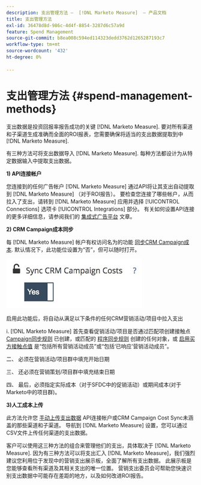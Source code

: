 ```yaml
---
description: 支出管理方法 —  [!DNL Marketo Measure]  — 产品文档
title: 支出管理方法
exl-id: 36478d8d-986c-4d4f-8854-3287d6c57a9d
feature: Spend Management
source-git-commit: b8ea008c594ed114323dedd3762d1265287193c7
workflow-type: tm+mt
source-wordcount: '432'
ht-degree: 0%

---
```


# 支出管理方法 {#spend-management-methods}

支出数据是投资回报率报告成功的关键 [!DNL Marketo Measure]. 要对所有渠道和子渠道生成准确而全面的ROI报表，您需要确保将适当的支出数据提取到中 [!DNL Marketo Measure].

有三种方法可将支出数据导入 [!DNL Marketo Measure]. 每种方法都设计为从特定数据输入中提取支出数据。

**1) API连接帐户**

您连接到的任何广告帐户 [!DNL Marketo Measure] 通过API将让其支出自动提取到 [!DNL Marketo Measure] （对于ROI报告）。 要检查您连接了哪些帐户，从而拉入了支出，请转到 [!DNL Marketo Measure] 应用并选择 [!UICONTROL Connections] 选项卡 [!UICONTROL Integrations] 部分。 有关如何设置API连接的更多详细信息，请参阅我们的 [集成式广告平台](/help/api-connections/utilizing-marketo-measures-api-connections/integrated-ad-platforms.md#how-to-connect-ad-platforms) 文章。

**2) CRM Campaign成本同步**

每 [!DNL Marketo Measure] 帐户有权访问名为的功能 [同步CRM Campaign成本](/help/marketing-spend/spend-management/crm-campaign-costs.md#availability). 默认情况下，此功能位设置为“否”，但可以随时打开。

![](assets/spend-management-methods-1.png)

启用此功能后，将自动从满足以下条件的任何CRM营销活动/项目中拉入支出

i. [!DNL Marketo Measure] 首先查看促销活动/项目是否通过匹配项创建接触点 [Campaign同步规则](/help/channel-tracking-and-setup/offline-channels/custom-campaign-sync.md) 已创建，或匹配的 [程序同步规则](/help/marketo-measure-and-marketo/marketo-measure-integrations-with-marketo/marketo-engage-programs-integration.md) 创建的任何对象，或 [启用买方接触点值](/help/channel-tracking-and-setup/offline-channels/legacy-processes/syncing-offline-campaigns.md#how-to-create-a-campaign-and-sync-buyer-touchpoints) 是“包括所有营销活动成员”或“包括‘已响应’营销活动成员”。

二、 必须在营销活动/项目群中填充开始日期

三、 还必须在营销策划/项目群中填充结束日期

四、 最后，必须指定实际成本（对于SFDC中的促销活动）或期间成本(对于Marketo中的项目群)。

**3)人工成本上传**

此方法允许您 [手动上传支出数据](/help/marketing-spend/spend-management/marketing-channel-costs.md#uploading-marketing-costs) API连接帐户或CRM Campaign Cost Sync未涵盖的那些渠道和子渠道。 导航到 [!DNL Marketo Measure] 设置，您可以通过CSV文件上传任何渠道的支出数据。

客户可以使用这三种方法的组合来管理他们的支出，具体取决于 [!DNL Marketo Measure]. 因为有三种方法可以将支出汇入 [!DNL Marketo Measure]，我们强烈建议您利用位于发现中的营销支出展示板，全面了解所有支出数据。 此展示板是您能够查看所有渠道及其相关支出的唯一位置。 营销支出委员会可帮助您快速识别支出数据中可能存在差距的地方，以及如何改进ROI报告。
